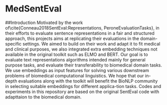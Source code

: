# MedSentEval
##Introduction
Motivated by the work of\cite{Conneau2018SentEval:Representations, PeroneEvaluationTasks}, in their efforts to evaluate sentence representations in a fair and structured approach, this projects aims at replicating their evaluations in the domain-specific settings. We aimed to build on their work and adapt it to fit medical and clinical purposes, we also integrated extra embedding techniques not available in the original toolkit such as ELMO and BERT. 
Our goal is to evaluate text representations algorithms intended mainly for general purpose tasks, and evaluate their transferability to biomedical domain tasks. We use embeddings as input features for solving various downstream problems of biomedical computational linguistics. We hope that our in-depth evaluations along with the toolkit will benefit the BioNLP community in selecting suitable embeddings for different applica-tion tasks. 
Codes and experiments in this repository are based on the original SentEval code with adapttaion to the biomedical domain. 
